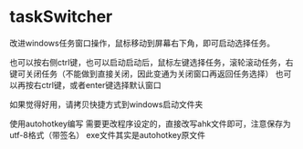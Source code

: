 # taskSwitcher
改进windows任务窗口操作，鼠标移动到屏幕右下角，即可启动选择任务。

也可以按右侧ctrl键，也可以启动启动后，鼠标左键选择任务，滚轮滚动任务，右键可关闭任务（不能做到直接关闭，因此变通为关闭窗口再返回任务选择）
也可以再按右ctrl键，或者enter键选择默认窗口

如果觉得好用，请拷贝快捷方式到windows启动文件夹

使用autohotkey编写
需要更改程序设定的，直接改写ahk文件即可，注意保存为utf-8格式（带签名）
exe文件其实是autohotkey原文件
